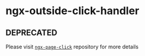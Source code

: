 # ngx-outside-click-handler

## DEPRECATED

Please visit [`ngx-page-click`](https://github.com/willmendesneto/ngx-page-click) repository for more details
